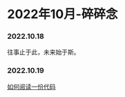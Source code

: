 # 2022年10月-碎碎念

### 2022.10.18
往事止于此，未来始于斯。

### 2022.10.19
[如何阅读一份代码](https://zhuanlan.zhihu.com/p/26222486)

